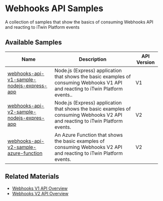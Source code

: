 # Webhooks API Samples

A collection of samples that show the basics of consuming Webhooks API and reacting to iTwin Platform events

## Available Samples

| Name | Description  | API Version |
|------|--------------|-------------|
| [webhooks-api-v1-sample-nodejs-express-app](https://github.com/iTwin/webhooks-api-samples/tree/main/webhooks-api-v1-sample-nodejs-express-app) | Node.js (Express) application that shows the basic examples of consuming Webhooks V1 API and reacting to iTwin Platform events.. | V1 |
| [webhooks-api-v2-sample-nodejs-expres-app](https://github.com/iTwin/webhooks-api-samples/tree/main/webhooks-api-v2-sample-nodejs-express-app) | Node.js (Express) application that shows the basic examples of consuming Webhooks V2 API and reacting to iTwin Platform events. | V2 |
| [webhooks-api-v2-sample-azure-function](https://github.com/iTwin/webhooks-api-samples/tree/main/webhooks-api-v2-sample-azure-function) | An Azure Function that shows the basic examples of consuming Webhooks V2 API and reacting to iTwin Platform events. | V2 |

## Related Materials

* [Webhooks V1 API Overview](https://developer.bentley.com/apis/webhooks/overview/)
* [Webhooks V2 API Overview](https://developer.bentley.com/apis/webhooks-v2/overview/)
